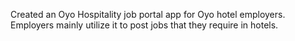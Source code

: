 Created an Oyo Hospitality job portal app for Oyo hotel employers. Employers mainly utilize it to post jobs that they require in hotels.
